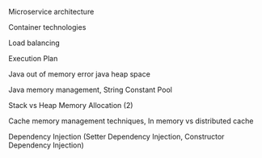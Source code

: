 Microservice architecture

Container technologies

Load balancing

Execution Plan

Java out of memory error java heap space

Java memory management, String Constant Pool

Stack vs Heap Memory Allocation (2)

Cache memory management techniques, In memory vs distributed cache

Dependency Injection (Setter Dependency Injection, Constructor Dependency Injection)
